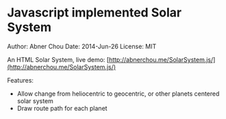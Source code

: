 Javascript implemented Solar System
==============

Author: Abner Chou
Date: 2014-Jun-26
License: MIT

An HTML Solar System, live demo: [http://abnerchou.me/SolarSystem.js/](http://abnerchou.me/SolarSystem.js/)

Features:
* Allow change from heliocentric to geocentric, or other planets centered solar system
* Draw route path for each planet
